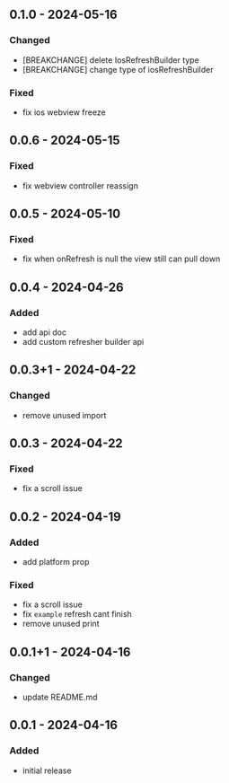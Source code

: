 ## 0.1.0 - 2024-05-16
### Changed
- \[BREAKCHANGE\] delete IosRefreshBuilder type
- \[BREAKCHANGE\] change type of iosRefreshBuilder

### Fixed
- fix ios webview freeze

## 0.0.6 - 2024-05-15
### Fixed
- fix webview controller reassign

## 0.0.5 - 2024-05-10
### Fixed
- fix when onRefresh is null the view still can pull down

## 0.0.4 - 2024-04-26
### Added
- add api doc
- add custom refresher builder api

## 0.0.3+1 - 2024-04-22
### Changed
- remove unused import

## 0.0.3 - 2024-04-22
### Fixed
- fix a scroll issue

## 0.0.2 - 2024-04-19
### Added
- add platform prop

### Fixed
- fix a scroll issue
- fix `example` refresh cant finish
- remove unused print

## 0.0.1+1 - 2024-04-16
### Changed
- update README.md

## 0.0.1 - 2024-04-16
### Added
- initial release
